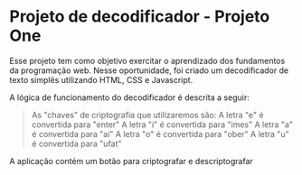 # Projeto de decodificador - Projeto One 

Esse projeto tem como objetivo exercitar o aprendizado dos fundamentos da programação web. Nesse oportunidade, foi criado um decodificador de texto simplês utilizando HTML, CSS e Javascript. 

A lógica de funcionamento do decodificador é descrita a seguir: 

> As "chaves" de criptografia que utilizaremos são:
> A letra "e" é convertida para "enter"
> A letra "i" é convertida para "imes"
> A letra "a" é convertida para "ai"
> A letra "o" é convertida para "ober"
> A letra "u" é convertida para "ufat"

A aplicação contém um botão para criptografar e descriptografar
